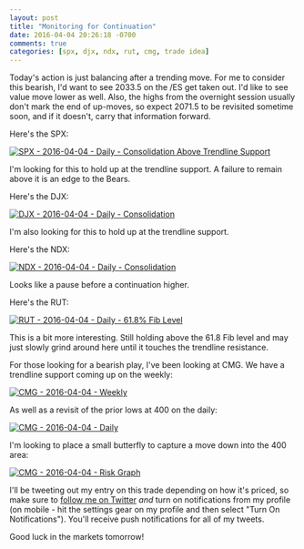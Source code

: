 ```yaml
---
layout: post
title: "Monitoring for Continuation"
date: 2016-04-04 20:26:18 -0700
comments: true
categories: [spx, djx, ndx, rut, cmg, trade idea]
---
```


Today's action is just balancing after a trending move. For me to consider this bearish, I'd want to see 2033.5 on the /ES get taken out. I'd like to see value move lower as well. Also, the highs from the overnight session usually don't mark the end of up-moves, so expect 2071.5 to be revisited sometime soon, and if it doesn't, carry that information forward.

Here's the SPX:

[![SPX - 2016-04-04 - Daily - Consolidation Above Trendline Support](/images/blog/04042016/spx.png)](/images/blog/04042016/spx.png)

I'm looking for this to hold up at the trendline support. A failure to remain above it is an edge to the Bears.

Here's the DJX:

[![DJX - 2016-04-04 - Daily - Consolidation](/images/blog/04042016/djx.png)](/images/blog/04042016/djx.png)

I'm also looking for this to hold up at the trendline support.

Here's the NDX:

[![NDX - 2016-04-04 - Daily - Consolidation](/images/blog/04042016/ndx.png)](/images/blog/04042016/ndx.png)

Looks like a pause before a continuation higher.

Here's the RUT:

[![RUT - 2016-04-04 - Daily - 61.8% Fib Level](/images/blog/04042016/rut.png)](/images/blog/04042016/rut.png)

This is a bit more interesting. Still holding above the 61.8 Fib level and may just slowly grind around here until it touches the trendline resistance.

For those looking for a bearish play, I've been looking at CMG. We have a trendline support coming up on the weekly:

[![CMG - 2016-04-04 - Weekly](/images/blog/04042016/cmg_weekly.png)](/images/blog/04042016/cmg_weekly.png)

As well as a revisit of the prior lows at 400 on the daily:

[![CMG - 2016-04-04 - Daily](/images/blog/04042016/cmg.png)](/images/blog/04042016/cmg.png)

I'm looking to place a small butterfly to capture a move down into the 400 area:

[![CMG - 2016-04-04 - Risk Graph](/images/blog/04042016/cmg_risk_graph.png)](/images/blog/04042016/cmg_risk_graph.png)

I'll be tweeting out my entry on this trade depending on how it's priced, so make sure to [follow me on Twitter](https://twitter.com/theta_positive "Follow @thetatrades on Twitter") *and* turn on notifications from my profile (on mobile - hit the settings gear on my profile and then select "Turn On Notifications"). You'll receive push notifications for all of my tweets.

Good luck in the markets tomorrow!
